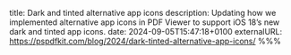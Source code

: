 title: Dark and tinted alternative app icons
description: Updating how we implemented alternative app icons in PDF Viewer to support iOS 18’s new dark and tinted app icons.
date: 2024-09-05T15:47:18+0100
externalURL: https://pspdfkit.com/blog/2024/dark-tinted-alternative-app-icons/
%%%
